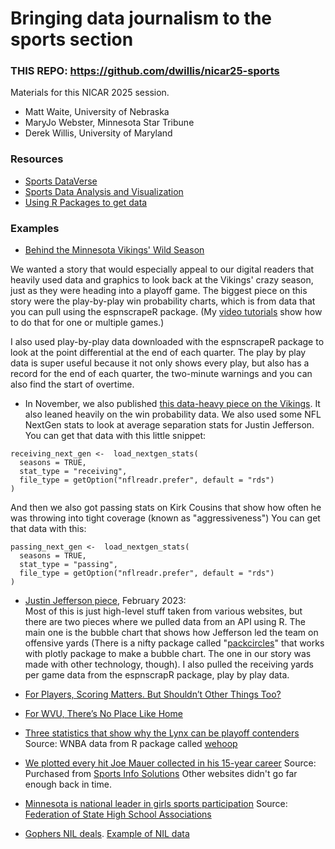 # Bringing data journalism to the sports section

### THIS REPO: https://github.com/dwillis/nicar25-sports

Materials for this NICAR 2025 session.

* Matt Waite, University of Nebraska
* MaryJo Webster, Minnesota Star Tribune
* Derek Willis, University of Maryland

### Resources

* [Sports DataVerse](https://sportsdataverse.org/)
* [Sports Data Analysis and Visualization](https://www.thescoop.org/sports/)
* [Using R Packages to get data](https://www.thescoop.org/sports/usingpackages.html)

### Examples

* [Behind the Minnesota Vikings' Wild Season](https://www.startribune.com/a-look-at-the-data-behind-the-minnesota-vikings-wild-unpredictable-season/600241956/)

We wanted a story that would especially appeal to our digital readers that heavily used data and graphics to look back at the Vikings' crazy season, just as they were heading into a playoff game. The biggest piece on this story were the play-by-play win probability charts, which is from data that you can pull using the espnscrapeR package. (My [video tutorials](https://sites.google.com/view/mj-basic-data-academy/intro-to-r/getting-nfl-data?authuser=0) show how to do that for one or multiple games.)

I also used play-by-play data downloaded with the espnscrapeR package to look at the point differential at the end of each quarter. The play by play data is super useful because it not only shows every play, but also has a record for the end of each quarter, the two-minute warnings and you can also find the start of overtime.

* In November, we also published [this data-heavy piece on the Vikings](https://www.startribune.com/9-charts-that-show-the-minnesota-vikings-stunning-turnaround-from-last-season/600227084/). It also leaned heavily on the win probability data. We also used some NFL NextGen stats to look at average separation stats for Justin Jefferson. You can get that data with this little snippet: 

```
receiving_next_gen <-  load_nextgen_stats(
  seasons = TRUE,
  stat_type = "receiving",
  file_type = getOption("nflreadr.prefer", default = "rds")
)
```

And then we also got passing stats on Kirk Cousins that show how often he was throwing into tight coverage (known as "aggressiveness")
You can get that data with this: 

```
passing_next_gen <-  load_nextgen_stats(
  seasons = TRUE,
  stat_type = "passing",
  file_type = getOption("nflreadr.prefer", default = "rds")
)
```

* [Justin Jefferson piece](https://www.startribune.com/justin-jefferson-minnesota-vikings-statistics-all-pro-mvp-randy-moss/600247729/?refresh=true), February 2023:  
Most of this is just high-level stuff taken from various websites, but there are two pieces where we pulled data from an API using R. The main one is the bubble chart that shows how Jefferson led the team on offensive yards (There is a nifty package called "[packcircles](mimestream://messagethread/p448483/message/p511829?UUID=52FF0A60-4ECD-493C-B780-C97901E30DF2&loadRemoteResources#https://r-graph-gallery.com/305-basic-circle-packing-with-one-level.html)" that works with plotly package to make a bubble chart. The one in our story was made with other technology, though).  I also pulled the receiving yards per game data from the espnscrapR package, play by play data.

* [For Players, Scoring Matters. But Shouldn’t Other Things Too?](https://sash-wat.github.io/JOUR479XSite/_site/posts/soccer-analysis/)
* [For WVU, There’s No Place Like Home](https://herhoopstats.substack.com/p/for-wvu-theres-no-place-like-home)

* [Three statistics that show why the Lynx can be playoff contenders](https://www.startribune.com/lynx-wnba-championship-contenders-assists-three-point-percentage-struggles-in-paint/601111960?utm_source=gift)
      Source: WNBA data from R package called [wehoop](https://wehoop.sportsdataverse.org/index.html)
* [We plotted every hit Joe Mauer collected in his 15-year career](https://strib.gift/l2if57f85)
      Source: Purchased from [Sports Info Solutions](https://www.sportsinfosolutions.com/research-analysis/)  Other websites didn't go far enough back in time. 
* [Minnesota is national leader in girls sports participation](https://www.startribune.com/minnesota-is-national-leader-in-girls-high-school-sports-participation/600182377?utm_source=gift)
      Source: [Federation of State High School Associations](https://www.nfhs.org/)
* [Gophers NIL deals](https://www.startribune.com/gophers-nil-deals-minnesota-social-media-women-football-dinkytown-athletes/600355016?utm_source=gift).  [Example of NIL data](https://docs.google.com/spreadsheets/d/1hmeMj2jM7DSnjfJOsjtl_axHDYZivG7PO1ebx4C5adE/edit?usp=sharing)
